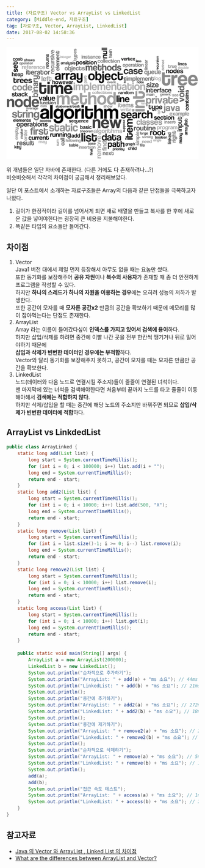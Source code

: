 ```yaml
---
title: (자료구조) Vector vs ArrayList vs LinkedList
category: [Middle-end, 자료구조]
tag: [자료구조, Vector, ArrayList, LinkedList]
date: 2017-08-02 14:58:36
---
```

![](vector-array-list-linked-list/thumb.png)

위 개념들은 일단 자바에 존재한다. (다른 거에도 다 존재하려나...?)  
비슷비슷해서 각각의 차이점이 궁금해서 정리해보았다.  

일단 이 포스트에서 소개하는 자료구조들은 Array의 다음과 같은 단점들을 극복하고자 나왔다.    
1. 길이가 한정적이라 길이를 넘어서게 되면 새로 배열을 만들고 복사를 한 후에 새로운 값을 넣어야한다는 굉장히 큰 비용을 지불해야한다.  
2. 똑같은 타입의 요소들만 들어간다.

## 차이점
1. Vector  
Java1 버전 대에서 제일 먼저 등장해서 아무도 없을 때는 요놈만 썼다.  
또한 동기화를 보장해주어 **공유 자원**이나 **복수의 사용자**가 존재할 때 좀 더 안전하게 프로그램을 작성할 수 있다.  
하지만 **하나의 스레드가 하나의 자원을 이용하는 경우**에는 오히려 성능의 저하가 발생한다.  
또한 공간이 모자를 때 **모자른 공간x2** 만큼의 공간을 확보하기 때문에 메모리를 많이 잡아먹는다는 단점도 존재한다.  
2. ArrayList  
Array 라는 이름이 들어갔다싶이 **인덱스를 가지고 있어서 검색에 용이**하다.  
하지만 삽입/삭제를 하려면 중간에 이빨 나간 곳을 전부 한칸씩 땡기거나 뒤로 밀어야하기 때문에  
**삽입과 삭제가 빈번한 데이터인 경우에는 부적합**하다.  
Vector와 달리 동기화를 보장해주지 못하고, 공간이 모자를 때는 모자른 만큼만 공간을 확보한다.  
3. LinkedList  
노드(데이터와 다음 노드로 연결시킬 주소지)들이 줄줄이 연결된 녀석이다.  
맨 마지막에 있는 녀석을 검색해야한다면 처음부터 끝까지 노드를 타고 줄줄이 이동해야해서 **검색에는 적합하지 않다**.  
하지만 삭제/삽입을 할 때는 중간에 해당 노드의 주소지만 바꿔주면 되므로 **삽입/삭제가 빈번한 데이터에 적합**하다.

## ArrayList vs LinkdedList
```java
public class ArrayLinked {
    static long add(List list) {
        long start = System.currentTimeMillis();
        for (int i = 0; i < 100000; i++) list.add(i + "");
        long end = System.currentTimeMillis();
        return end - start;
    }
    static long add2(List list) {
        long start = System.currentTimeMillis();
        for (int i = 0; i < 10000; i++) list.add(500, "X");
        long end = System.currentTimeMillis();
        return end - start;
    }
    static long remove(List list) {
        long start = System.currentTimeMillis();
        for (int i = list.size()-1; i >= 0; i--) list.remove(i);
        long end = System.currentTimeMillis();
        return end - start;
    }
    static long remove2(List list) {
        long start = System.currentTimeMillis();
        for (int i = 0; i < 10000; i++) list.remove(i);
        long end = System.currentTimeMillis();
        return end - start;
    }
    static long access(List list) {
        long start = System.currentTimeMillis();
        for (int i = 0; i < 10000; i++) list.get(i);
        long end = System.currentTimeMillis();
        return end - start;
    }

    public static void main(String[] args) {
        ArrayList a = new ArrayList(200000);
        LinkedList b = new LinkedList();
        System.out.println("순차적으로 추가하기");
        System.out.println("ArrayList: " + add(a) + "ms 소요"); // 44ms
        System.out.println("LinkedList: " + add(b) + "ms 소요"); // 21ms
        System.out.println();
        System.out.println("중간에 추가하기");
        System.out.println("ArrayList: " + add2(a) + "ms 소요"); // 272ms
        System.out.println("LinkedList: " + add2(b) + "ms 소요"); // 18ms
        System.out.println();
        System.out.println("중간에 제거하기");
        System.out.println("ArrayList: " + remove2(a) + "ms 소요"); // 259ms
        System.out.println("LinkedList: " + remove2(b) + "ms 소요"); // 458ms
        System.out.println();
        System.out.println("순차적으로 삭제하기");
        System.out.println("ArrayList: " + remove(a) + "ms 소요"); // 5ms
        System.out.println("LinkedList: " + remove(b) + "ms 소요"); // 15ms
        System.out.println();
        add(a);
        add(b);
        System.out.println("접근 속도 테스트");
        System.out.println("ArrayList: " + access(a) + "ms 소요"); // 1ms
        System.out.println("LinkedList: " + access(b) + "ms 소요"); // 283ms
    }
}
```

## 참고자료
* [Java 의 Vector 와 ArrayList , Linked List 의 차이점](http://seeit.kr/36)  
* [What are the differences between ArrayList and Vector?](https://stackoverflow.com/questions/2986296/what-are-the-differences-between-arraylist-and-vector)
